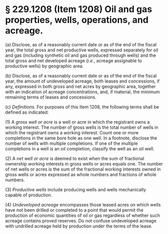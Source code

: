 # § 229.1208   (Item 1208) Oil and gas properties, wells, operations, and acreage.

(a) Disclose, as of a reasonably current date or as of the end of the fiscal year, the total gross and net productive wells, expressed separately for oil and gas (including synthetic oil and gas produced through wells) and the total gross and net developed acreage (*i.e.*, acreage assignable to productive wells) by geographic area.


(b) Disclose, as of a reasonably current date or as of the end of the fiscal year, the amount of undeveloped acreage, both leases and concessions, if any, expressed in both gross and net acres by geographic area, together with an indication of acreage concentrations, and, if material, the minimum remaining terms of leases and concessions.


(c) *Definitions.* For purposes of this Item 1208, the following terms shall be defined as indicated:


(1) A *gross well or acre* is a well or acre in which the registrant owns a working interest. The number of gross wells is the total number of wells in which the registrant owns a working interest. Count one or more completions in the same bore hole as one well. In a footnote, disclose the number of wells with multiple completions. If one of the multiple completions in a well is an oil completion, classify the well as an oil well.


(2) A *net well or acre* is deemed to exist when the sum of fractional ownership working interests in gross wells or acres equals one. The number of net wells or acres is the sum of the fractional working interests owned in gross wells or acres expressed as whole numbers and fractions of whole numbers.


(3) *Productive wells* include producing wells and wells mechanically capable of production.


(4) *Undeveloped acreage* encompasses those leased acres on which wells have not been drilled or completed to a point that would permit the production of economic quantities of oil or gas regardless of whether such acreage contains proved reserves. Do not confuse undeveloped acreage with undrilled acreage held by production under the terms of the lease.




